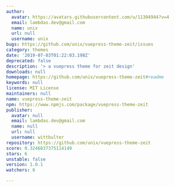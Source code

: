 ```yaml
---
author:
  avatar: https://avatars.githubusercontent.com/u/11304944?v=4
  email: lambdas.dev@gmail.com
  name: unix
  url: null
  username: unix
bugs: https://github.com/unix/vuepress-theme-zeit/issues
category: themes
date: '2019-07-03T01:22:03.198Z'
deprecated: false
description: '> a vuepress theme for zeit design'
downloads: null
homepage: https://github.com/unix/vuepress-theme-zeit#readme
keywords: null
license: MIT License
maintainers: null
name: vuepress-theme-zeit
npm: https://www.npmjs.com/package/vuepress-theme-zeit
publisher:
  avatar: null
  email: lambdas.dev@gmail.com
  name: null
  url: null
  username: wittbulter
repository: https://github.com/unix/vuepress-theme-zeit
score: 0.3246837375114149
stars: 6
unstable: false
version: 1.0.1
watchers: 6

---
```


